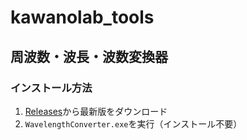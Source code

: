 # kawanolab_tools

## 周波数・波長・波数変換器

### インストール方法

1. [Releases](https://github.com/RuLzkin/kawanolab_tools/releases)から最新版をダウンロード
2. `WavelengthConverter.exe`を実行（インストール不要）

